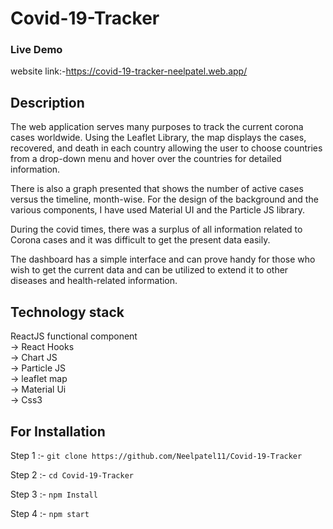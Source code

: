 # Covid-19-Tracker

### Live Demo
website link:-https://covid-19-tracker-neelpatel.web.app/

## Description

The web application serves many purposes to track the current corona cases worldwide. Using the Leaflet Library, the map displays the cases, recovered, and death in each country allowing the user to choose countries from a drop-down menu and hover over the countries for detailed information.

There is also a graph presented that shows the number of active cases versus the timeline, month-wise. For the design of the background and the various components, I have used Material UI and the Particle JS library. 

During the covid times, there was a surplus of all information related to Corona cases and it was difficult to get the present data easily. 

The dashboard has a simple interface and can prove handy for those who wish to get the current data and can be utilized to extend it to other diseases and health-related information.

## Technology stack

ReactJS functional component <br>
→ React Hooks <br>
→ Chart JS <br>
→ Particle JS <br>
→ leaflet map <br>
→ Material Ui <br>
→ Css3 <br>

## For Installation

Step 1 :- `git clone https://github.com/Neelpatel11/Covid-19-Tracker`

Step 2 :- `cd Covid-19-Tracker`

Step 3 :- `npm Install`

Step 4 :- `npm start`
